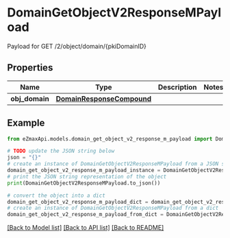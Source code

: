 # DomainGetObjectV2ResponseMPayload

Payload for GET /2/object/domain/{pkiDomainID}

## Properties

Name | Type | Description | Notes
------------ | ------------- | ------------- | -------------
**obj_domain** | [**DomainResponseCompound**](DomainResponseCompound.md) |  | 

## Example

```python
from eZmaxApi.models.domain_get_object_v2_response_m_payload import DomainGetObjectV2ResponseMPayload

# TODO update the JSON string below
json = "{}"
# create an instance of DomainGetObjectV2ResponseMPayload from a JSON string
domain_get_object_v2_response_m_payload_instance = DomainGetObjectV2ResponseMPayload.from_json(json)
# print the JSON string representation of the object
print(DomainGetObjectV2ResponseMPayload.to_json())

# convert the object into a dict
domain_get_object_v2_response_m_payload_dict = domain_get_object_v2_response_m_payload_instance.to_dict()
# create an instance of DomainGetObjectV2ResponseMPayload from a dict
domain_get_object_v2_response_m_payload_from_dict = DomainGetObjectV2ResponseMPayload.from_dict(domain_get_object_v2_response_m_payload_dict)
```
[[Back to Model list]](../README.md#documentation-for-models) [[Back to API list]](../README.md#documentation-for-api-endpoints) [[Back to README]](../README.md)


